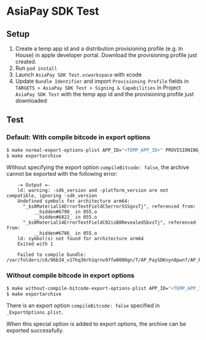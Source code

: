 # AsiaPay SDK Test

## Setup

1. Create a temp app id and a distribution provisioning profile (e.g. In House) in apple developer portal. Download the provisioning profile just created.
1. Run `pod install`
1. Launch `AsiaPay SDK Test.xcworkspace` with xcode
1. Update `Bundle Identifier` and import `Provisioning Profile` fields in `TARGETS > AsiaPay SDK Test > Signing & Capabilities` in Project `AsiaPay SDK Test` with the temp app id and the provisioning profile just downloaded

## Test

### Default: With compile bitcode in export options

```sh
$ make normal-export-options-plist APP_ID="<TEMP_APP_ID>" PROVISIONING_PROFILE="<The name of the provisioning profile>"
$ make exportarchive
```

Without specifying the export option `compileBitcode: false`, the archive cannot be exported with the following error:

```
    -= Output =-
    ld: warning: -sdk_version and -platform_version are not compatible, ignoring -sdk_version
    Undefined symbols for architecture arm64:
      "_$s8Material14ErrorTextFieldC5errorSSSgvsTj", referenced from:
          __hidden#6790_ in 055.o
          __hidden#6822_ in 055.o
      "_$s8Material14ErrorTextFieldC02isB8RevealedSbvsTj", referenced from:
          __hidden#6786_ in 055.o
    ld: symbol(s) not found for architecture arm64
    Exited with 1

    Failed to compile bundle: /var/folders/c6/96b34_v17hq36rh1qrnv97fw0000gn/T/AP_PaySDKnyn8pwn7/AP_PaySDK.arm64.xar
```

### Without compile bitcode in export options

```sh
$ make without-compile-bitcode-export-options-plist APP_ID="<TEMP_APP_ID>" PROVISIONING_PROFILE="<The name of the provisioning profile>"
$ make exportarchive
```

There is an export option `compileBitcode: false` specified in `_ExportOptions.plist`.

When this special option is added to export options, the archive can be exported successfully.
